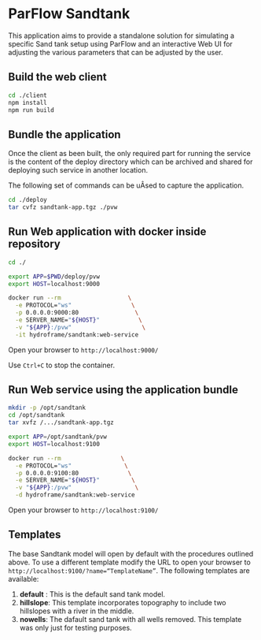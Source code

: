 # ParFlow Sandtank

This application aims to provide a standalone solution for simulating a specific Sand tank setup using ParFlow and an interactive Web UI for adjusting the various parameters that can be adjusted by the user.

## Build the web client

```sh
cd ./client
npm install
npm run build
```

## Bundle the application

Once the client as been built, the only required part for running the service is the content of the deploy directory which can be archived and shared for deploying such service in another location.

The following set of commands can be uÂsed to capture the application.

```sh
cd ./deploy
tar cvfz sandtank-app.tgz ./pvw
```

## Run Web application with docker inside repository

```sh
cd ./

export APP=$PWD/deploy/pvw
export HOST=localhost:9000

docker run --rm                   \
  -e PROTOCOL="ws"                 \
  -p 0.0.0.0:9000:80                \
  -e SERVER_NAME="${HOST}"           \
  -v "${APP}:/pvw"                    \
  -it hydroframe/sandtank:web-service
```

Open your browser to `http://localhost:9000/`

Use `Ctrl+C` to stop the container.

## Run Web service using the application bundle

```sh
mkdir -p /opt/sandtank
cd /opt/sandtank
tar xvfz /.../sandtank-app.tgz

export APP=/opt/sandtank/pvw
export HOST=localhost:9100

docker run --rm                 \
  -e PROTOCOL="ws"               \
  -p 0.0.0.0:9100:80              \
  -e SERVER_NAME="${HOST}"         \
  -v "${APP}:/pvw"                  \
  -d hydroframe/sandtank:web-service
```

Open your browser to `http://localhost:9100/`

## Templates
The base Sandtank model will open by default with the procedures outlined above. To use a different template modify the URL to open your browser to `http://localhost:9100/?name=“TemplateName”`. The following templates are available:
1.  **default** : This is the default sand tank model.
2.  **hillslope**: This template incorporates topography to include two hillslopes with a river in the middle. 
3.  **nowells**: The dafault sand tank with all wells removed. This template was only just for testing purposes.  
